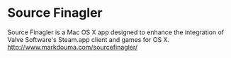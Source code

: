 Source Finagler
==============

Source Finagler is a Mac OS X app designed to enhance the integration of Valve Software's Steam.app client and games for OS X. http://www.markdouma.com/sourcefinagler/









































